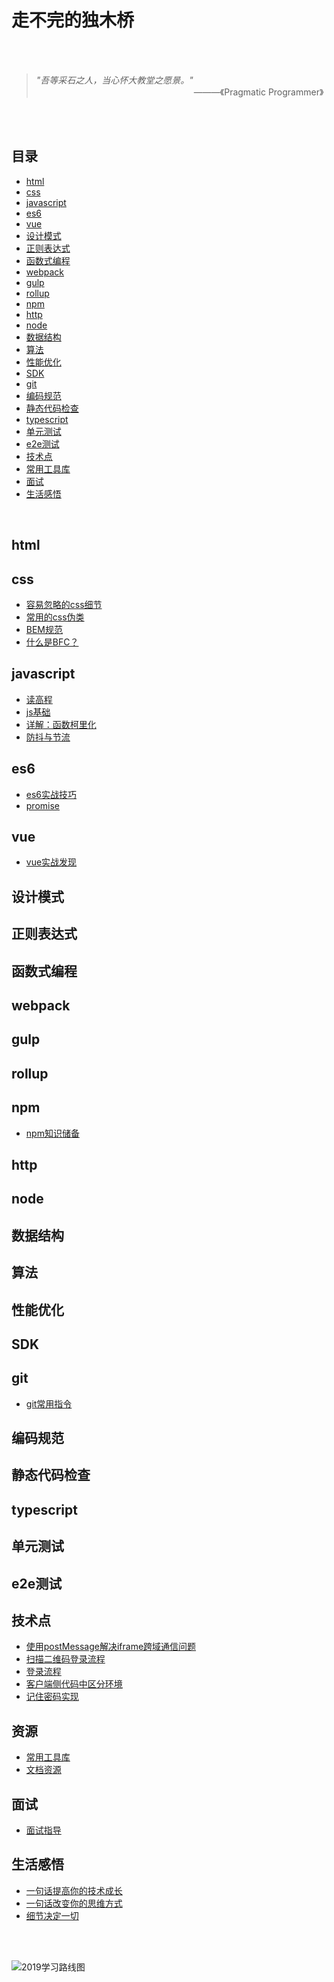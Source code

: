 # 走不完的独木桥 

<br>
<br>

> *"吾等采石之人，当心怀大教堂之愿景。"*    
> &emsp;&emsp;&emsp;&emsp;&emsp;&emsp;&emsp;&emsp;&emsp;&emsp;&emsp;&emsp;&emsp;&emsp;&emsp;&emsp;&emsp;&emsp;———《Pragmatic Programmer》

<br>
<br>

## 目录
* [html](#html)
* [css](#css)
* [javascript](#javascript)
* [es6](#es6)
* [vue](#vue)
* [设计模式](#设计模式)
* [正则表达式](#正则表达式)
* [函数式编程](#函数式编程)
* [webpack](#webpack)
* [gulp](#gulp)
* [rollup](#rollup)
* [npm](#npm)
* [http](#http)
* [node](#node)
* [数据结构](#数据结构)
* [算法](#算法)
* [性能优化](#性能优化)
* [SDK](#SDK)
* [git](#git)
* [编码规范](#编码规范)
* [静态代码检查](#静态代码检查)
* [typescript](#typescript)
* [单元测试](#单元测试)
* [e2e测试](#e2e测试)
* [技术点](#技术点)
* [常用工具库](#常用工具库)
* [面试](#面试)
* [生活感悟](#生活感悟)

<br>


## html
## css
* [容易忽略的css细节](https://github.com/topseczbw/singleBridge/issues/2)
* [常用的css伪类](https://github.com/topseczbw/singleBridge/issues/2)
* [BEM规范](https://github.com/topseczbw/singleBridge/issues/2)
* [什么是BFC？](https://github.com/topseczbw/singleBridge/issues/2)

## javascript
* [读高程](https://github.com/topseczbw/single-bridge/blob/master/docs/读高程.md)
* [js基础](https://github.com/topseczbw/single-bridge/blob/master/docs/js基础.md)
* [详解：函数柯里化](https://github.com/topseczbw/singleBridge/issues/2)
* [防抖与节流](https://github.com/topseczbw/singleBridge/issues/2)

## es6
* [es6实战技巧](https://github.com/topseczbw/single-bridge/blob/master/docs/es6实战技巧.md)
* [promise](https://github.com/topseczbw/single-bridge/blob/master/docs/promise.md)

## vue

+ [vue实战发现](https://github.com/topseczbw/single-bridge/blob/master/docs/vue实战发现.md)


## 设计模式
## 正则表达式
## 函数式编程
## webpack
## gulp
## rollup
## npm
* [npm知识储备](https://github.com/topseczbw/single-bridge/blob/master/docs/npm知识储备.md)

## http
## node
## 数据结构
## 算法
## 性能优化
## SDK
## git
* [git常用指令](https://github.com/topseczbw/single-bridge/blob/master/docs/git常用指令.md)

## 编码规范
## 静态代码检查
## typescript
## 单元测试
## e2e测试
## 技术点
* [使用postMessage解决iframe跨域通信问题](https://github.com/topseczbw/single-bridge/blob/master/docs/使用postMessage解决iframe跨域通信问题.md)
* [扫描二维码登录流程](https://github.com/topseczbw/single-bridge/blob/master/docs/扫描二维码登录流程.md)
* [登录流程](https://github.com/topseczbw/single-bridge/blob/master/docs/登录流程.md)
* [客户端侧代码中区分环境](https://github.com/topseczbw/single-bridge/blob/master/docs/客户端侧代码中区分环境.md)
* [记住密码实现](https://github.com/topseczbw/single-bridge/blob/master/docs/记住密码实现.md)

## 资源

+ [常用工具库](https://github.com/topseczbw/single-bridge/blob/master/docs/常用的库.md)
+ [文档资源](https://github.com/topseczbw/single-bridge/blob/master/docs/文档资源.md)

## 面试
* [面试指导](https://github.com/topseczbw/single-bridge/blob/master/docs/面试指导.md)

## 生活感悟

+ [一句话提高你的技术成长](https://github.com/topseczbw/single-bridge/blob/master/docs/一句话提高你的技术成长.md)
+ [一句话改变你的思维方式](https://github.com/topseczbw/single-bridge/blob/master/docs/一句话改变你的思维方式.md)
+ [细节决定一切](https://github.com/topseczbw/single-bridge/blob/master/docs/细节决定一切.md)

<br>
<br>

![2019学习路线图](https://github.com/topseczbw/singleBridge/blob/master/asset/learn-road.png)
